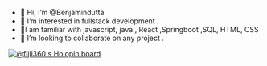 - 👋 Hi, I’m @Benjamindutta
- 👀 I’m interested in fullstack development  .
- 🌱I am familiar with javascript, java , React ,Springboot ,SQL, HTML, CSS
- 💞️ I’m looking to collaborate on any project  .

<!---
Benjamindutta/Benjamindutta is a ✨ special ✨ repository because its `README.md` (this file) appears on your GitHub profile.
You can click the Preview link to take a look at your changes.
--->
[![@fijii360's Holopin board](https://holopin.io/api/user/board?user=fijii360)](https://holopin.io/@fijii360)
